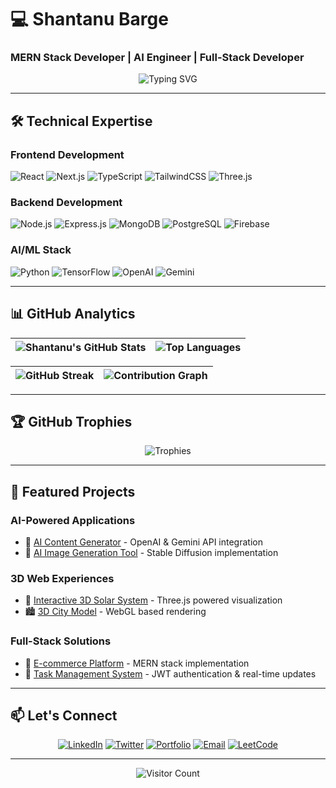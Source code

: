 # 💻 Shantanu Barge 
### **MERN Stack Developer | AI Engineer | Full-Stack Developer**

<div align="center">
  <img src="https://readme-typing-svg.demolab.com?font=Fira+Code&size=24&duration=3000&pause=1000&color=7F3FBF&center=true&vCenter=true&width=500&lines=Building+scalable+web+solutions;AI+%7C+ML+Enthusiast;3D+Visualization+Specialist;Clean+Code+Advocate" alt="Typing SVG" />
</div>

---

## 🛠️ Technical Expertise

### **Frontend Development**
![React](https://img.shields.io/badge/React-20232A?style=for-the-badge&logo=react&logoColor=61DAFB)
![Next.js](https://img.shields.io/badge/Next.js-000000?style=for-the-badge&logo=nextdotjs&logoColor=white)
![TypeScript](https://img.shields.io/badge/TypeScript-007ACC?style=for-the-badge&logo=typescript&logoColor=white)
![TailwindCSS](https://img.shields.io/badge/Tailwind_CSS-38B2AC?style=for-the-badge&logo=tailwind-css&logoColor=white)
![Three.js](https://img.shields.io/badge/Three.js-000000?style=for-the-badge&logo=threedotjs&logoColor=white)

### **Backend Development**
![Node.js](https://img.shields.io/badge/Node.js-339933?style=for-the-badge&logo=nodedotjs&logoColor=white)
![Express.js](https://img.shields.io/badge/Express.js-000000?style=for-the-badge&logo=express&logoColor=white)
![MongoDB](https://img.shields.io/badge/MongoDB-47A248?style=for-the-badge&logo=mongodb&logoColor=white)
![PostgreSQL](https://img.shields.io/badge/PostgreSQL-4169E1?style=for-the-badge&logo=postgresql&logoColor=white)
![Firebase](https://img.shields.io/badge/Firebase-FFCA28?style=for-the-badge&logo=firebase&logoColor=black)

### **AI/ML Stack**
![Python](https://img.shields.io/badge/Python-3776AB?style=for-the-badge&logo=python&logoColor=white)
![TensorFlow](https://img.shields.io/badge/TensorFlow-FF6F00?style=for-the-badge&logo=tensorflow&logoColor=white)
![OpenAI](https://img.shields.io/badge/OpenAI-412991?style=for-the-badge&logo=openai&logoColor=white)
![Gemini](https://img.shields.io/badge/Gemini-4285F4?style=for-the-badge&logo=google&logoColor=white)

---

## 📊 GitHub Analytics

<div align="center">
  
| ![Shantanu's GitHub Stats](https://github-readme-stats.vercel.app/api?username=Shantanu01B&show_icons=true&theme=radical&hide_border=true&include_all_commits=true&count_private=true) | ![Top Languages](https://github-readme-stats.vercel.app/api/top-langs/?username=Shantanu01B&layout=compact&theme=radical&hide_border=true&langs_count=8) |
|------------------------------------------------------------------------------------------------------------------------------------------------------------------------------------------|----------------------------------------------------------------------------------------------------------------------------------------------------------|

| ![GitHub Streak](https://github-readme-streak-stats.herokuapp.com/?user=Shantanu01B&theme=radical&hide_border=true) | ![Contribution Graph](https://github-readme-activity-graph.vercel.app/graph?username=Shantanu01B&theme=radical&hide_border=true&area=true&custom_title=Contribution%20Graph) |
|---------------------------------------------------------------------------------------------------------------------|---------------------------------------------------------------------------------------------------------------|

</div>

---

## 🏆 GitHub Trophies
<div align="center">
  
![Trophies](https://github-profile-trophy.vercel.app/?username=Shantanu01B&theme=radical&no-frame=true&row=2&column=4&margin-w=15&margin-h=15)

</div>

---

## 🚀 Featured Projects

### **AI-Powered Applications**
- 🤖 [AI Content Generator](https://github.com/Shantanu01B/ai-content-generator) - OpenAI & Gemini API integration
- 🎨 [AI Image Generation Tool](https://github.com/Shantanu01B/ai-image-generator) - Stable Diffusion implementation

### **3D Web Experiences**
- 🌌 [Interactive 3D Solar System](https://github.com/Shantanu01B/3d-solar-system) - Three.js powered visualization
- 🏙️ [3D City Model](https://github.com/Shantanu01B/3d-city-model) - WebGL based rendering

### **Full-Stack Solutions**
- 🛒 [E-commerce Platform](https://github.com/Shantanu01B/e-commerce-platform) - MERN stack implementation
- 📝 [Task Management System](https://github.com/Shantanu01B/task-manager) - JWT authentication & real-time updates

---

## 📫 Let's Connect

<div align="center">
  
[![LinkedIn](https://img.shields.io/badge/LinkedIn-0A66C2?style=for-the-badge&logo=linkedin&logoColor=white)](https://linkedin.com/in/Shantanu-Barge)
[![Twitter](https://img.shields.io/badge/Twitter-1DA1F2?style=for-the-badge&logo=twitter&logoColor=white)](https://twitter.com/yourhandle)
[![Portfolio](https://img.shields.io/badge/Portfolio-4285F4?style=for-the-badge&logo=google-chrome&logoColor=white)](https://yourportfolio.com)
[![Email](https://img.shields.io/badge/Email-EA4335?style=for-the-badge&logo=gmail&logoColor=white)](mailto:shantanubarge2005@gmail.com)
[![LeetCode](https://img.shields.io/badge/LeetCode-FFA116?style=for-the-badge&logo=leetcode&logoColor=white)](https://leetcode.com/yourprofile)

</div>

---

<div align="center">
  
![Visitor Count](https://komarev.com/ghpvc/?username=Shantanu01B&label=Profile%20Views&color=7F3FBF&style=flat)

</div>
